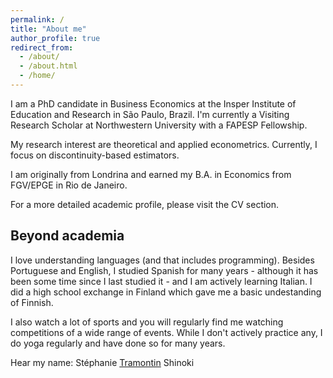 ```yaml
---
permalink: /
title: "About me"
author_profile: true
redirect_from: 
  - /about/
  - /about.html
  - /home/
---
```


I am a PhD candidate in Business Economics at the <a href="https://www.insper.edu.br/en/home" style="text-decoration:none">Insper Institute of Education and Research</a> in São Paulo, Brazil. I'm currently a Visiting Research Scholar at <a href="https://economics.northwestern.edu/" style="text-decoration:none"> Northwestern University</a> with a <a href="https://fapesp.br/en" style="text-decoration:none">FAPESP</a> Fellowship. 

My research interest are theoretical and applied econometrics. Currently, I focus on discontinuity-based estimators.

I am originally from Londrina and earned my B.A. in Economics from FGV/EPGE in Rio de Janeiro.

For a more detailed academic profile, please visit the <a href="https://steshinoki.github.io/cv/" style="text-decoration:none">CV section</a>.

Beyond academia
-------------------
I love understanding languages (and that includes programming). Besides Portuguese and English, I studied Spanish for many years - although it has been some time since I last studied it - and I am actively learning Italian. I did a high school exchange in Finland which gave me a basic undestanding of Finnish.

I also watch a lot of sports and you will regularly find me watching competitions of a wide range of events. While I don't actively practice any, I do yoga regularly and have done so for many years.

Hear my name: <a href="https://hearmyname.net/say/fr/St%C3%A9phanie" style="text-decoration:none">Stéphanie</a> <a href="https://hearmyname.net/say/it/Tramontin">Tramontin</a> <a href="https://hearmyname.net/say/ja-jp/Shinoki" style="text-decoration:none">Shinoki</a>
